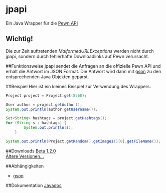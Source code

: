 # jpapi
Ein Java Wrapper für die [Pewn API](http://pewn.de/papi/)

## Wichtig!
Die zur Zeit auftretenden *MalformedURLExceptions* werden nicht durch jpapi, sondern durch fehlerhafte Downloadlinks auf Pewn verursacht.

##Funktionsweise
jpapi sendet die Anfragen an die offizielle Pewn API und erhält die Antwort im JSON Format. Die Antwort wird dann mit [gson](https://github.com/google/gson) zu den entsprechenden Java Objekten geparst.

##Beispiel
Hier ist ein kleines Beispiel zur Verwendung des Wrappers:
```java
Project project = Project.get(8568);

User author = project.getAuthor();
System.out.println(author.getUsername());

Set<String> hashtags = project.getHashtags();
for (String s : hashtags) {
		System.out.println(s);
	}

System.out.println(Project.getRandom().getImages()[0].getFileName());
```

##Downloads
[Beta 1.2.0](https://github.com/crykn/jpapi/releases/tag/1.2.0) <br>
[Ältere Versionen...](https://github.com/crykn/jpapi/releases)

##Abhängigkeiten
* [gson](http://search.maven.org/#artifactdetails%7Ccom.google.code.gson%7Cgson%7C2.3.1%7Cjar)

##Dokumentation
[Javadoc](http://crykn.github.io/jpapi-javadoc/)
